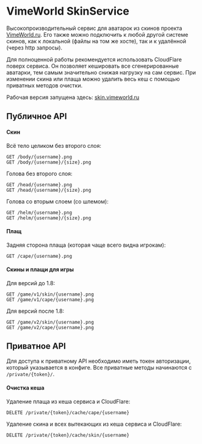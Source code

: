 VimeWorld SkinService
====================
Высокопроизводительный сервис для аватарок из скинов проекта [VimeWorld.ru](http://vimeworld.ru). Его также можно подключить к любой другой системе скинов, как к локальной (файлы на том же хосте), так и к удалённой (через http запросы).

Для полноценной работы рекомендуется использовать CloudFlare поверх сервиса. Он позволяет кешировать все сгенерированные аватарки, тем самым значительно снижая нагрузку на сам сервис. При изменении скина или плаща можно удалить весь кеш с помощью приватных методов очистки.

Рабочая версия запущена здесь: [skin.vimeworld.ru](http://skin.vimeworld.ru)

## Публичное API ##
#### Скин ####
Всё тело целиком без второго слоя:
```
GET /body/{username}.png
GET /body/{username}/{size}.png
```
Голова без второго слоя:
```
GET /head/{username}.png
GET /head/{username}/{size}.png
```
Голова со вторым слоем (со шлемом):
```
GET /helm/{username}.png
GET /helm/{username}/{size}.png
```

#### Плащ ####
Задняя сторона плаща (которая чаще всего видна игрокам):
```
GET /cape/{username}.png
```

#### Скины и плащи для игры ####
Для версий до 1.8:
```
GET /game/v1/skin/{username}.png
GET /game/v1/cape/{username}.png
```
Для версий после 1.8:
```
GET /game/v2/skin/{username}.png
GET /game/v2/cape/{username}.png
```


## Приватное API ##
Для доступа к приватному API необходимо иметь токен авторизации, который указывается в конфиге. Все приватные методы начинаются с `/private/{token}/`.
#### Очистка кеша ####
Удаление плаща из кеша сервиса и CloudFlare:
```
DELETE /private/{token}/cache/cape/{username}
```
Удаление скина и всех вытекающих из кеша сервиса и CloudFlare:
```
DELETE /private/{token}/cache/skin/{username}
```
